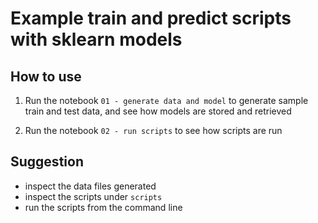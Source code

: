 # Example train and predict scripts with sklearn models

## How to use

1. Run the notebook `01 - generate data and model` to generate sample train and test data, and see how models are stored and retrieved

2. Run the notebook `02 - run scripts` to see how scripts are run

## Suggestion

- inspect the data files generated
- inspect the scripts under `scripts`
- run the scripts from the command line
